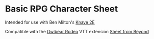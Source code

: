 # Basic RPG Character Sheet
Intended for use with Ben Milton's [Knave 2E](https://questingblog.com/knave-2e/)

Compatible with the [Owlbear Rodeo](https://www.owlbear.rodeo/) VTT extension [Sheet from Beyond](https://github.com/alvarocavalcanti/sheet-from-beyond)

